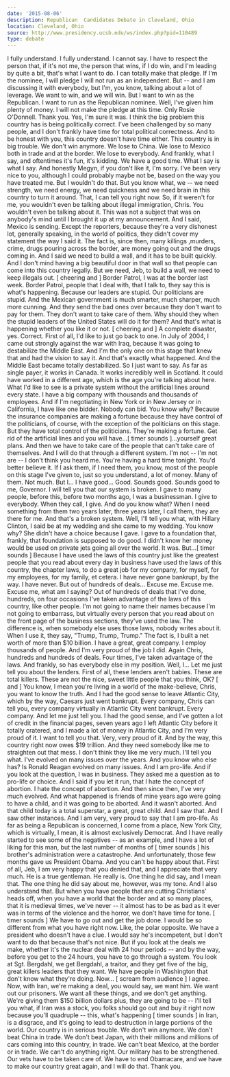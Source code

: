 ```yaml
---
date: '2015-08-06'
description: Republican  Candidates Debate in Cleveland, Ohio
location: Cleveland, Ohio
source: http://www.presidency.ucsb.edu/ws/index.php?pid=110489
type: debate
---
```


I fully understand.
I fully understand.
I cannot say. I have to respect the person that, if it's not me, the person that wins, if I do win, and I'm leading by quite a bit, that's what I want to do. I can totally make that pledge. If I'm the nominee, I will pledge I will not run as an independent. But -- and I am discussing it with everybody, but I'm, you know, talking about a lot of leverage. We want to win, and we will win. But I want to win as the Republican. I want to run as the Republican nominee.
Well, I've given him plenty of money.
I will not make the pledge at this time.
Only Rosie O'Donnell. 
Thank you.
Yes, I'm sure it was.
I think the big problem this country has is being politically correct. I've been challenged by so many people, and I don't frankly have time for total political correctness. And to be honest with you, this country doesn't have time either. This country is in big trouble. We don't win anymore. We lose to China. We lose to Mexico both in trade and at the border. We lose to everybody. And frankly, what I say, and oftentimes it's fun, it's kidding. We have a good time. What I say is what I say. And honestly Megyn, if you don't like it, I'm sorry. I've been very nice to you, although I could probably maybe not be, based on the way you have treated me. But I wouldn't do that. But you know what, we -- we need strength, we need energy, we need quickness and we need brain in this country to turn it around. That, I can tell you right now.
So, if it weren't for me, you wouldn't even be talking about illegal immigration, Chris. You wouldn't even be talking about it. This was not a subject that was on anybody's mind until I brought it up at my announcement. And I said, Mexico is sending. Except the reporters, because they're a very dishonest lot, generally speaking, in the world of politics, they didn't cover my statement the way I said it. The fact is, since then, many killings ,murders, crime, drugs pouring across the border, are money going out and the drugs coming in. And I said we need to build a wall, and it has to be built quickly. And I don't mind having a big beautiful door in that wall so that people can come into this country legally. But we need, Jeb, to build a wall, we need to keep illegals out. [ cheering and ]
Border Patrol, I was at the border last week. Border Patrol, people that I deal with, that I talk to, they say this is what's happening. Because our leaders are stupid. Our politicians are stupid. And the Mexican government is much smarter, much sharper, much more cunning. And they send the bad ones over because they don't want to pay for them. They don't want to take care of them. Why should they when the stupid leaders of the United States will do it for them? And that's what is happening whether you like it or not. [ cheering and ]
A complete disaster, yes.
Correct.
First of all, I'd like to just go back to one. In July of 2004, I came out strongly against the war with Iraq, because it was going to destabilize the Middle East. And I'm the only one on this stage that knew that and had the vision to say it. And that's exactly what happened.
And the Middle East became totally destabilized. So I just want to say. As far as single payer, it works in Canada. It works incredibly well in Scotland. It could have worked in a different age, which is the age you're talking about here. What I'd like to see is a private system without the artificial lines around every state. I have a big company with thousands and thousands of employees. And if I'm negotiating in New York or in New Jersey or in California, I have like one bidder. Nobody can bid. You know why? Because the insurance companies are making a fortune because they have control of the politicians, of course, with the exception of the politicians on this stage. But they have total control of the politicians. They're making a fortune. Get rid of the artificial lines and you will have...[ timer sounds ]...yourself great plans. And then we have to take care of the people that can't take care of themselves. And I will do that through a different system. 
I'm not -- I'm not are -- I don't think you heard me. You're having a hard time tonight.
You'd better believe it.
If I ask them, if I need them, you know, most of the people on this stage I've given to, just so you understand, a lot of money.
Many of them.
Not much.
But I...
I have good...
Good.
Sounds good. Sounds good to me, Governor. I will tell you that our system is broken. I gave to many people, before this, before two months ago, I was a businessman. I give to everybody. When they call, I give. And do you know what? When I need something from them two years later, three years later, I call them, they are there for me.
And that's a broken system.
Well, I'll tell you what, with Hillary Clinton, I said be at my wedding and she came to my wedding. You know why? She didn't have a choice because I gave. I gave to a foundation that, frankly, that foundation is supposed to do good. I didn't know her money would be used on private jets going all over the world. It was. But...[ timer sounds ] 
Because I have used the laws of this country just like the greatest people that you read about every day in business have used the laws of this country, the chapter laws, to do a great job for my company, for myself, for my employees, for my family, et cetera. I have never gone bankrupt, by the way. I have never. But out of hundreds of deals...
Excuse me. Excuse me.
Excuse me, what am I saying? Out of hundreds of deals that I've done, hundreds, on four occasions I've taken advantage of the laws of this country, like other people. I'm not going to name their names because I'm not going to embarrass, but virtually every person that you read about on the front page of the business sections, they've used the law. The difference is, when somebody else uses those laws, nobody writes about it. When I use it, they say, "Trump, Trump, Trump." The fact is, I built a net worth of more than $10 billion. I have a great, great company. I employ thousands of people. And I'm very proud of the job I did. Again Chris, hundreds and hundreds of deals. Four times, I've taken advantage of the laws. And frankly, so has everybody else in my position.
Well, I...
Let me just tell you about the lenders. First of all, these lenders aren't babies. These are total killers. These are not the nice, sweet little people that you think, OK? [ and ] You know, I mean you're living in a world of the make-believe, Chris, you want to know the truth. And I had the good sense to leave Atlantic City, which by the way, Caesars just went bankrupt. Every company, Chris can tell you, every company virtually in Atlantic City went bankrupt. Every company. And let me just tell you. I had the good sense, and I've gotten a lot of credit in the financial pages, seven years ago I left Atlantic City before it totally cratered, and I made a lot of money in Atlantic City, and I'm very proud of it. I want to tell you that. Very, very proud of it.
And by the way, this country right now owes $19 trillion. And they need somebody like me to straighten out that mess.
I don't think they like me very much. I'll tell you what. I've evolved on many issues over the years. And you know who else has? Is Ronald Reagan evolved on many issues. And I am pro-life. And if you look at the question, I was in business. They asked me a question as to pro-life or choice. And I said if you let it run, that I hate the concept of abortion. I hate the concept of abortion. And then since then, I've very much evolved. And what happened is friends of mine years ago were going to have a child, and it was going to be aborted. And it wasn't aborted. And that child today is a total superstar, a great, great child. And I saw that. And I saw other instances. And I am very, very proud to say that I am pro-life. As far as being a Republican is concerned, I come from a place, New York City, which is virtually, I mean, it is almost exclusively Democrat. And I have really started to see some of the negatives -- as an example, and I have a lot of liking for this man, but the last number of months of [ timer sounds ] his brother's administration were a catastrophe. And unfortunately, those few months gave us President Obama. And you can't be happy about that. 
First of all, Jeb, I am very happy that you denied that, and I appreciate that very much. He is a true gentleman. He really is. One thing he did say, and I mean that. The one thing he did say about me, however, was my tone. And I also understand that. But when you have people that are cutting Christians' heads off, when you have a world that the border and at so many places, that it is medieval times, we've never -- it almost has to be as bad as it ever was in terms of the violence and the horror, we don't have time for tone. [ timer sounds ] We have to go out and get the job done. 
I would be so different from what you have right now. Like, the polar opposite. We have a president who doesn't have a clue. I would say he's incompetent, but I don't want to do that because that's not nice. But if you look at the deals we make, whether it's the nuclear deal with 24 hour periods -- and by the way, before you get to the 24 hours, you have to go through a system. You look at Sgt. Bergdahl, we get Bergdahl, a traitor, and they get five of the big, great killers leaders that they want. We have people in Washington that don't know what they're doing. Now... [ scream from audience ] I agree. Now, with Iran, we're making a deal, you would say, we want him. We want out our prisoners. We want all these things, and we don't get anything. We're giving them $150 billion dollars plus, they are going to be -- I'll tell you what, if Iran was a stock, you folks should go out and buy it right now because you'll quadruple -- this, what's happening [ timer sounds ] in Iran, is a disgrace, and it's going to lead to destruction in large portions of the world. 
Our country is in serious trouble. We don't win anymore. We don't beat China in trade. We don't beat Japan, with their millions and millions of cars coming into this country, in trade. We can't beat Mexico, at the border or in trade. We can't do anything right. Our military has to be strengthened. Our vets have to be taken care of. We have to end Obamacare, and we have to make our country great again, and I will do that. Thank you.